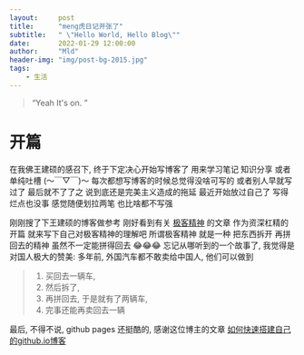 ```yaml
---
layout:     post
title:      "meng虎日记开张了"
subtitle:   " \"Hello World, Hello Blog\""
date:       2022-01-29 12:00:00
author:     "Mld"
header-img: "img/post-bg-2015.jpg"
tags:
    - 生活
---
```


> “Yeah It's on. ”

# 开篇

在我佛王建硕的感召下, 终于下定决心开始写博客了 用来学习笔记 知识分享 或者单纯吐槽 (～￣▽￣)～
每次都想写博客的时候总觉得没啥可写的 或者别人早就写过了  最后就不了了之 说到底还是完美主义造成的拖延
最近开始放过自己了 写得烂点也没事 感觉随便划拉两笔 也比啥都不写强

刚刚搜了下王建硕的博客做参考 刚好看到有关 [极客精神](http://home.wangjianshuo.com/cn/20120822_chackercc.htm) 的文章
作为资深杠精的开篇 就来写下自己对极客精神的理解吧
所谓极客精神 就是一种 把东西拆开 再拼回去的精神
虽然不一定能拼得回去 😂😂😂
忘记从哪听到的一个故事了, 我觉得是对国人极大的赞美:
多年前, 外国汽车都不敢卖给中国人, 他们可以做到

>1. 买回去一辆车,
>2. 然后拆了,
>3. 再拼回去, 于是就有了两辆车,
>4. 完事还能再卖回去一辆

最后, 不得不说, github pages 还挺酷的, 感谢这位博主的文章 [如何快速搭建自己的github.io博客](https://keysaim.github.io/post/blog/2017-08-15-how-to-setup-your-github-io-blog/)



